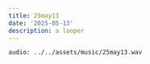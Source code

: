 ```yaml
---
title: 25may13
date: '2025-05-13'
description: a looper
---
```


`audio: ../../assets/music/25may13.wav`
